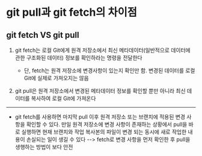 # git pull과 git fetch의 차이점

## git fetch VS git pull

1. git fetch는 로컬 Git에게 원격 저장소에서 최신 메타데이터(일반적으로 데이터에 관한 구조화된 데이터) 정보를 확인하라는 명령을 전달한다
    * 단, fetch는 원격 저장소에 변경사항이 있는지 확인만 함. 변경된 데이터를 로컬 Git에 실제로 가져오지는 않음

2. git pull은 원격 저장소에서 변경된 메타데이터 정보를 확인할 뿐만 아니라 최신 데이터를 복사하여 로컬 Git에 가져온다

* * *

* git fetch를 사용하면 마지막 pull 이후 원격 저장소 또는 브랜치에 적용된 변경 사항을 확인할 수 있다. 만일 원격 저장소에 변경 사항이 존재하는 상황에서 pull을 바로 실행하면 현재 브랜치와 작업 복사본의 파일이 변경 되는 동시에 새로 작업한 내용이 손실되는 일이 생길 수 있다 --> fetch로 변경 사항을 먼저 확인한 후 pull을 생행하는 방법이 보다 안전